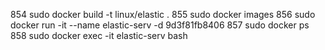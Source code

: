   854  sudo docker build -t linux/elastic .
  855  sudo docker images
  856  sudo docker run -it --name elastic-serv -d 9d3f81fb8406
  857  sudo docker ps
  858  sudo docker exec -it elastic-serv bash
